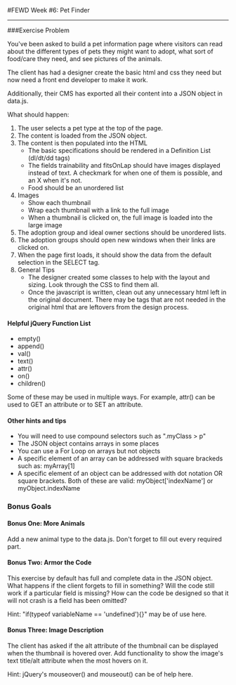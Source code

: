 #FEWD Week #6: Pet Finder


---


###Exercise Problem

You've been asked to build a pet information page where visitors can read about the different types of pets they might want to adopt, what sort of food/care they need, and see pictures of the animals.

The client has had a designer create the basic html and css they need but now need a front end developer to make it work.

Additionally, their CMS has exported all their content into a JSON object in data.js.

What should happen:
1. The user selects a pet type at the top of the page.
2. The content is loaded from the JSON object.
3. The content is then populated into the HTML
    * The basic specifications should be rendered in a Definition List (dl/dt/dd tags)
    * The fields trainability and fitsOnLap should have images displayed instead of text.  A checkmark for when one of them is possible, and an X when it's not.
    * Food should be an unordered list
4. Images
    * Show each thumbnail
    * Wrap each thumbnail with a link to the full image
    * When a thumbnail is clicked on, the full image is loaded into the large image
5.  The adoption group and ideal owner sections should be unordered lists.
6.   The adoption groups should open new windows when their links are clicked on.
7. When the page first loads, it should show the data from the default selection in the SELECT tag.
8. General Tips
    * The designer created some classes to help with the layout and sizing. Look through the CSS to find them all.
    * Once the javascript is written, clean out any unnecessary html left in the original document. There may be tags that are not needed in the original html that are leftovers from the design process.

 #### Helpful jQuery Function List

 * empty()
 * append()
 * val()
 * text()
 * attr()
 * on()
 * children()

Some of these may be used in multiple ways.  For example, attr() can be used to GET an attribute or to SET an attribute.

#### Other hints and tips

* You will need to use compound selectors such as ".myClass > p"
* The JSON object contains arrays in some places
* You can use a For Loop on arrays but not objects
* A specific element of an array can be addressed with square brackeds such as: myArray[1]
* A specific element of an object can be addressed with dot notation OR square brackets.  Both of these are valid: myObject['indexName'] or myObject.indexName

### Bonus Goals

#### Bonus One: More Animals

Add a new animal type to the data.js. Don't forget to fill out every required part.

#### Bonus Two: Armor the Code

This exercise by default has full and complete data in the JSON object. What happens if the client forgets to fill in something? Will the code still work if a particular field is missing?  How can the code be designed so that it will not crash is a field has been omitted?

Hint: "if(typeof variableName == 'undefined'){}" may be of use here.

#### Bonus Three: Image Description

The client has asked if the alt attribute of the thumbnail can be displayed when the thumbnail is hovered over. Add functionality to show the image's text title/alt attribute when the most hovers on it.

Hint: jQuery's mouseover() and mouseout() can be of help here.